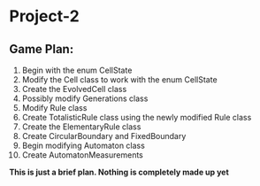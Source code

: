 # Project-2

## Game Plan:
1. Begin with the enum CellState
2. Modify the Cell class to work with the enum CellState
3. Create the EvolvedCell class
4. Possibly modify Generations class
5. Modify Rule class
6. Create TotalisticRule class using the newly modified Rule class
7. Create the ElementaryRule class
8. Create CircularBoundary and FixedBoundary
9. Begin modifying Automaton class
10. Create AutomatonMeasurements

**This is just a brief plan. Nothing is completely made up yet**
